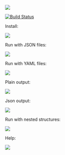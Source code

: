 <a href="https://codeclimate.com/github/moklidia/php-difference-generator/maintainability"><img src="https://api.codeclimate.com/v1/badges/4a6ec3c1027f5da30a61/maintainability" /></a>

[![Build Status](https://travis-ci.org/moklidia/php-difference-generator.svg?branch=master)](https://travis-ci.org/moklidia/php-difference-generator)

Install:

<a href="https://asciinema.org/a/mjRzD9ZYFmLYN0mq61uidWiog" target="_blank"><img src="https://asciinema.org/a/mjRzD9ZYFmLYN0mq61uidWiog.svg" /></a>

Run with JSON files:

<a href="https://asciinema.org/a/nInPeojNAjqctUZys8PHSQ4Pk" target="_blank"><img src="https://asciinema.org/a/nInPeojNAjqctUZys8PHSQ4Pk.svg" /></a>

Run with YAML files:

<a href="https://asciinema.org/a/DvpgTxkEcumoAIhAtODXRL7of" target="_blank"><img src="https://asciinema.org/a/DvpgTxkEcumoAIhAtODXRL7of.svg" /></a>

Plain output:

<a href="https://asciinema.org/a/U9gIHEPqALDzSby8fcTSPg2vD" target="_blank"><img src="https://asciinema.org/a/U9gIHEPqALDzSby8fcTSPg2vD.svg" /></a>

Json output:

<a href="https://asciinema.org/a/mH7YTuqm51e53uwyv8ysM2WKI" target="_blank"><img src="https://asciinema.org/a/mH7YTuqm51e53uwyv8ysM2WKI.svg" /></a>

Run with nested structures:

<a href="https://asciinema.org/a/mk5v4ZjlTKgycF9WOTAYuiWWk" target="_blank"><img src="https://asciinema.org/a/mk5v4ZjlTKgycF9WOTAYuiWWk.svg" /></a>

Help:

<a href="https://asciinema.org/a/pg8ZG51azn3QqBVFoP3LgKI8O" target="_blank"><img src="https://asciinema.org/a/pg8ZG51azn3QqBVFoP3LgKI8O.svg" /></a>